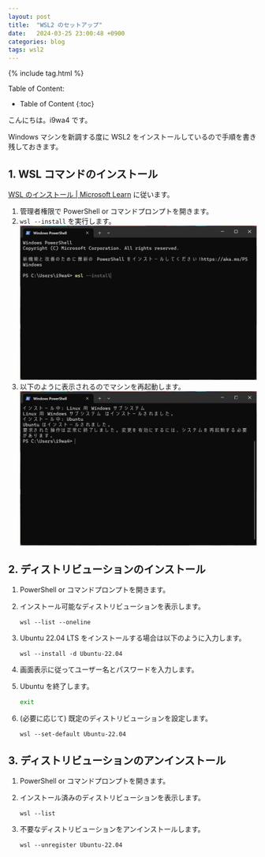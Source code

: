 ```yaml
---
layout: post
title:  "WSL2 のセットアップ"
date:   2024-03-25 23:00:48 +0900
categories: blog
tags: wsl2
---
```


{% include tag.html %}

Table of Content:
- Table of Content
{:toc}

<!-- # h1 -->

こんにちは。i9wa4 です。

Windows マシンを新調する度に WSL2 をインストールしているので手順を書き残しておきます。

## 1. WSL コマンドのインストール

[WSL のインストール \| Microsoft Learn](https://learn.microsoft.com/ja-jp/windows/wsl/install#install-wsl-command) に従います。

1. 管理者権限で PowerShell or コマンドプロンプトを開きます。
1. `wsl --install` を実行します。
    ![20240325-setup-wsl2-01](/assets/20240325/20240325-setup-wsl2-01.png)
1. 以下のように表示されるのでマシンを再起動します。
    ![20240325-setup-wsl2-02](/assets/20240325/20240325-setup-wsl2-02.png)

## 2. ディストリビューションのインストール

1. PowerShell or コマンドプロンプトを開きます。
1. インストール可能なディストリビューションを表示します。

    ```dosbatch
    wsl --list --oneline
    ```

1. Ubuntu 22.04 LTS をインストールする場合は以下のように入力します。

    ```dosbatch
    wsl --install -d Ubuntu-22.04
    ```

1. 画面表示に従ってユーザー名とパスワードを入力します。
1. Ubuntu を終了します。

    ```sh
    exit
    ```

1. (必要に応じて) 既定のディストリビューションを設定します。

    ```dosbatch
    wsl --set-default Ubuntu-22.04
    ```

## 3. ディストリビューションのアンインストール

1. PowerShell or コマンドプロンプトを開きます。
1. インストール済みのディストリビューションを表示します。

    ```dosbatch
    wsl --list
    ```

1. 不要なディストリビューションをアンインストールします。

    ```dosbatch
    wsl --unregister Ubuntu-22.04
    ```
